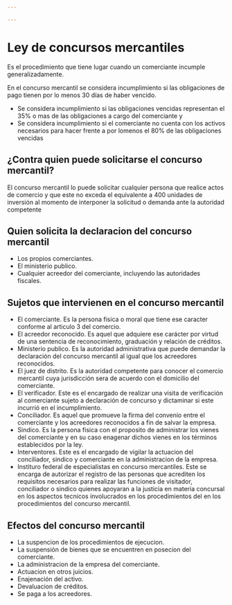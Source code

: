 ```yaml
---

---
```


# Ley de concursos mercantiles

Es el procedimiento que tiene lugar cuando un comerciante incumple generalizadamente.

En el concurso mercantil se considera incumplimiento si las obligaciones de pago tienen por lo menos 30 días de haber vencido.

- Se considera incumplimiento si las obligaciones vencidas representan el 35% o mas de las obligaciones a cargo del comerciante y
-  Se considera incumplimiento si el comerciante no cuenta con los activos necesarios para hacer frente a por lomenos el 80% de las obligaciones vencidas

## ¿Contra quien puede solicitarse el concurso mercantil?

El concurso mercantil lo puede solicitar cualquier persona que realice actos de comercio y que este no exceda el equivalente a 400 unidades de inversión al momento de interponer la solicitud o demanda ante la autoridad competente 

## Quien solicita la declaracion del concurso mercantil

- Los propios comerciantes.
- El ministerio publico.
- Cualquier acreedor del comerciante, incluyendo las autoridades fiscales.

## Sujetos que intervienen en el concurso mercantil

- El comerciante. Es la persona fisica o moral que tiene ese caracter conforme al articulo 3 del comercio.
- El acreedor reconocido. Es aquel que adquiere ese carácter por virtud de una sentencia de reconocimiento, graduación y relación de créditos.
- Ministerio publico. Es la autoridad administrativa que puede demandar la declaración del concurso mercantil al igual que los acreedores reconocidos.
- El juez de distrito. Es la autoridad competente para conocer el comercio mercantil cuya jurisdicción sera de acuerdo con el domicilio del comerciante.
- El verificador. Este es el encargado de realizar una visita de verificación al comerciante sujeto a declaración de concurso y dictaminar si este incurrió en el incumplimiento.
- Conciliador. Es aquel que promueve la firma del convenio entre el comerciante y los acreedores reconocidos a fin de salvar la empresa.
- Sindico. Es la persona fisica con el proposito de administrar los vienes del comerciante y en su caso enagenar dichos vienes en los términos establecidos por la ley.
- Interventores. Este es el encargado de vigilar la actuacion del conciliador, sindico y comerciante en la administracion de la empresa.
- Instituro federal de especialistas en concurso mercantiles. Este se encarga de autorizar el registro de las personas que acrediten los requisitos necesarios para realizar las funciones de visitador, conciliador o sindico quienes apoyaran a la justicia en materia concursal en los aspectos tecnicos involucrados en los procedimientos del en los procedimientos del concurso mercantil.

## Efectos del concurso mercantil 

- La suspencion de los procedimientos de ejecucion.
- La suspensión de bienes que se encuentren en posecion del comerciante.
- La administracion de la empresa del comerciante.
- Actuacion en otros juicios.
- Enajenación del activo.
- Devaluacion de créditos.
- Se paga a los acreedores.